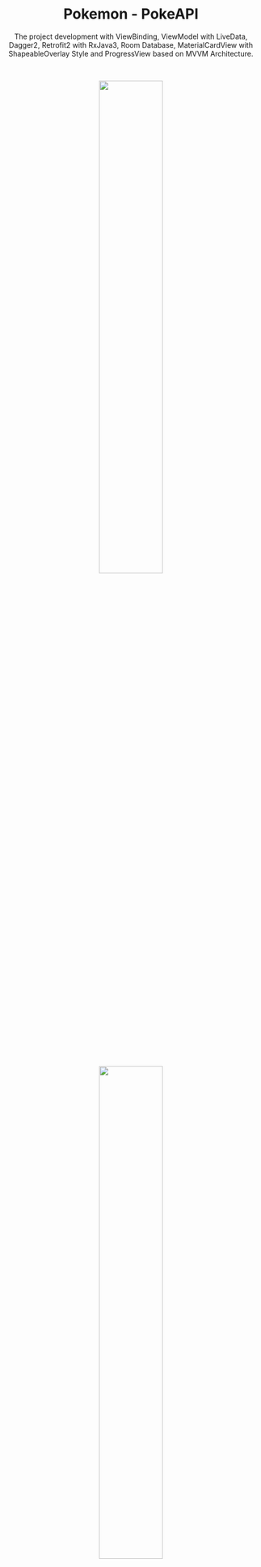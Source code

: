 

<h1 align="center">Pokemon - PokeAPI</h1>


<p align="center">  
The project development with ViewBinding, ViewModel with LiveData, Dagger2, Retrofit2 with RxJava3, Room Database, MaterialCardView with ShapeableOverlay Style and ProgressView based on MVVM Architecture.
</p>
</br>

<p align="center">
<img src="https://user-images.githubusercontent.com/125896405/232254461-64b90b9a-fcf5-464e-be81-7daa8aba1f75.png" width = "50%" height="50%" />
<img src="https://user-images.githubusercontent.com/125896405/232254468-99e1f307-5f5d-42fb-a241-6d79fd9cbd31.png" width = "50%" height="50%" />
</p>

<iframe width="360" height="640" src="https://www.youtube.com/shorts/uXCG_v4VrQA" frameborder="0" allowfullscreen></iframe>


## Tech Stack & Open-Source Libraries
- Architectures & Components
  - MVVM Architecture (Model - View - ViewModel)
  - Repository Pattern
  - ViewModel - Allows data to survive configuration changes such as screen rotations.
  - LiveData - An observable data holder class.
  - ViewBinding - A feature that allows you to more easily write code that interacts with views.
  - SwipeRefreshLayout - Implement the swipe-to-refresh UI pattern.
- The Room persistence - Provides an abstraction layer over SQLite to allow for more robust database access while harnessing the full power of SQLite.
- [Retrofit2 & OkHttp3](https://github.com/square/retrofit) - A type-safe HTTP client for Android and the JVM.
- [Dagger](https://github.com/google/dagger) - A fast dependency injector for Android and Java.
- [Glide](https://github.com/bumptech/glide), [GlidePalette](https://github.com/florent37/GlidePalette) - Loading images from network.
- [Material-Components](https://github.com/material-components/material-components-android) - Material design components for building CardView.
- [ProgressView](https://github.com/skydoves/progressview) - A polished and flexible ProgressView, fully customizable with animations.

## Architecture
<p align="center">
The project is based on the MVVM Architecture.
</p>

<p align="center">
<img src="https://user-images.githubusercontent.com/85010162/154807450-8bdb5a54-a998-41ab-96f0-50817cc6932a.png"/>
</p>

## Open API
<img src="https://user-images.githubusercontent.com/85010162/150532477-e758e4db-6261-47da-81da-815139a0be8d.png" align="right" width="20%"/>

The project using the [PokeAPI](https://pokeapi.co/) for constructing RESTful API.<br>
PokeAPI provides a RESTful API interface to highly detailed objects built from thousands of lines of data related to Pokémon.
